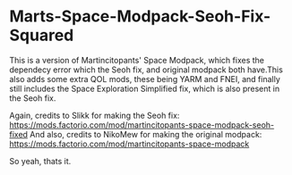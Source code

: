 # Marts-Space-Modpack-Seoh-Fix-Squared
This is a version of Martincitopants' Space Modpack, which fixes the dependecy error which the Seoh fix, and original modpack both have.This also adds some extra QOL mods, these being YARM and FNEI, and finally still includes the Space Exploration Simplified fix, which is also present in the Seoh fix.

Again, credits to Slikk for making the Seoh fix:
https://mods.factorio.com/mod/martincitopants-space-modpack-seoh-fixed
And also, credits to NikoMew for making the original modpack:
https://mods.factorio.com/mod/martincitopants-space-modpack

So yeah, thats it.


